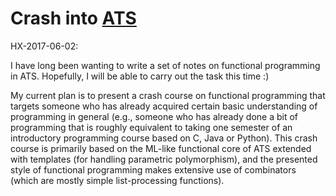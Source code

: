 # Crash into [ATS](http://www.ats-lang.org/)

HX-2017-06-02:

I have long been wanting to write a set of notes on functional
programming in ATS. Hopefully, I will be able to carry out the task
this time :)

My current plan is to present a crash course on functional programming
that targets someone who has already acquired certain basic
understanding of programming in general (e.g., someone who has
already done a bit of programming that is roughly equivalent to taking
one semester of an introductory programming course based on C, Java or
Python). This crash course is primarily based on the ML-like
functional core of ATS extended with templates (for handling
parametric polymorphism), and the presented style of functional
programming makes extensive use of combinators (which are mostly
simple list-processing functions).

